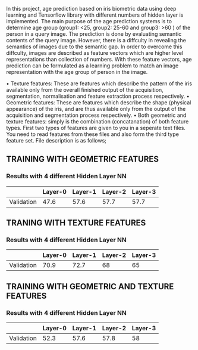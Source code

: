 In this project, age prediction based on iris biometric data using deep learning and Tensorflow library with different numbers of hidden layer is implemented.
The main purpose of the age prediction systems is to determine age group (group1: <25, group2: 25-60 and group3: >60 ) of the person in a query image. The prediction is done by evaluating semantic contents of the query image. However, there is a diffculty in revealing the semantics of images due to the semantic gap. In order to overcome this diffculty, images are described as feature vectors which are higher level representations than collection of numbers.
With these feature vectors, age prediction can be formulated as a learning problem to match an image representation with the age group of person in the image.

• Texture features: These are features which describe the pattern of the iris available only from the overall finished output of the acquisition, segmentation, normalisation and feature extraction process respectively.
• Geometric features: These are features which describe the shape (physical appearance) of the iris, and are thus available only from the output of the acquisition and segmentation process respectively.
• Both geometric and texture features: simply is the combination (concatanation) of both feature types.
First two types of features are given to you in a seperate text files. You need to read features from these files and also form the third type feature set. File description is as follows;



## TRAINING WITH GEOMETRIC FEATURES

### Results with 4 different Hidden Layer NN

|            | Layer-0 | Layer-1 | Layer-2 | Layer-3 |
| ---------- | ------- | ------- | ------- | ------- |
| Validation | 47.6    | 57.6    | 57.7    | 57.7    |



## TRANING WITH TEXTURE FEATURES

### Results with 4 different Hidden Layer NN

|            | Layer-0 | Layer-1 | Layer-2 | Layer-3 |
| ---------- | ------- | ------- | ------- | ------- |
| Validation | 70.9    | 72.7    | 68      | 65      |



## TRAINING WITH GEOMETRIC AND TEXTURE FEATURES

### Results with 4 different Hidden Layer NN

|            | Layer-0 | Layer-1 | Layer-2 | Layer-3 |
| ---------- | ------- | ------- | ------- | ------- |
| Validation | 52.3    | 57.6    | 57.8    | 58      |
